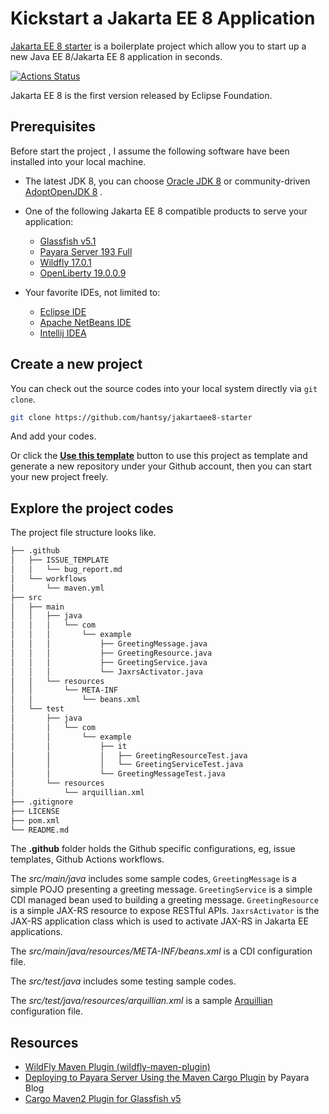 # Kickstart a Jakarta EE 8 Application
 [Jakarta EE 8 starter](https://github.com/hantsy/jakartaee8-starter) is a boilerplate project which allow you to start up a new  Java EE 8/Jakarta EE 8 application in seconds.
 
 [![Actions Status](https://github.com/hantsy/jakartaee8-starter/workflows/maven/badge.svg)](https://github.com/hantsy/jakartaee8-starter/actions)

Jakarta EE 8 is the first version released by Eclipse Foundation. 

## Prerequisites

Before start the project , I assume the following software have been installed into your local machine.

* The latest JDK 8, you can choose [Oracle JDK 8](https://java.oracle.com) or community-driven [AdoptOpenJDK 8](https://adoptopenjdk.net/releases.html) .

* One of the following Jakarta EE 8 compatible products to serve your application:

  * [Glassfish v5.1](Prerequisites)
  * [Payara Server 193 Full](https://www.payara.fish/software/downloads/)
  * [Wildfly 17.0.1](https://wildfly.org/downloads)
  * [OpenLiberty 19.0.0.9]( https://openliberty.io/downloads/)

* Your favorite IDEs, not limited to:
  * [Eclipse IDE](https://eclipse.org)
  * [Apache NetBeans IDE](http://netbeans.apache.org)
  * [Intellij IDEA ](https://www.jetbrains.net)

## Create a new project

You can check out the source codes into your local system directly via `git clone`.

```bash
git clone https://github.com/hantsy/jakartaee8-starter
```

And add your codes.

Or  click the [**Use this template**](https://github.com/hantsy/jakartaee8-starter/generate) button to use this project as template  and generate a new repository under  your Github account, then you can start your new project freely.

## Explore the project codes

The project file structure looks like.

```bash
├── .github
│   ├── ISSUE_TEMPLATE
│   │   └── bug_report.md
│   └── workflows
│       └── maven.yml
├── src
│   ├── main
│   │   ├── java
│   │   │   └── com
│   │   │       └── example
│   │   │           ├── GreetingMessage.java
│   │   │           ├── GreetingResource.java
│   │   │           ├── GreetingService.java
│   │   │           └── JaxrsActivator.java
│   │   └── resources
│   │       └── META-INF
│   │           └── beans.xml
│   └── test
│       ├── java
│       │   └── com
│       │       └── example
│       │           ├── it
│       │           │   ├── GreetingResourceTest.java
│       │           │   └── GreetingServiceTest.java
│       │           └── GreetingMessageTest.java
│       └── resources
│           └── arquillian.xml
├── .gitignore
├── LICENSE
├── pom.xml
└── README.md

```

The **.github** folder holds the Github specific configurations, eg, issue templates, Github Actions workflows. 

The *src/main/java* includes some sample codes,  `GreetingMessage` is a simple POJO presenting a greeting message.  `GreetingService` is a simple CDI managed bean used to building a greeting message.  `GreetingResource` is a simple JAX-RS resource to expose RESTful APIs.  `JaxrsActivator` is the JAX-RS application class which is used to activate JAX-RS in Jakarta EE  applications.

The *src/main/java/resources/META-INF/beans.xml* is a CDI configuration file.

The *src/test/java* includes some testing sample codes.

The *src/test/java/resources/arquillian.xml*  is a sample [Arquillian](http://arquillian.org/) configuration file.



## Resources 

* [WildFly Maven Plugin (wildfly-maven-plugin)](https://docs.jboss.org/wildfly/plugins/maven/latest/index.html)
* [Deploying to Payara Server Using the Maven Cargo Plugin](https://blog.payara.fish/deploying-to-payara-server-using-the-maven-cargo-plugin)  by Payara Blog
* [Cargo Maven2 Plugin for Glassfish v5](https://codehaus-cargo.github.io/cargo/GlassFish+5.x.html)